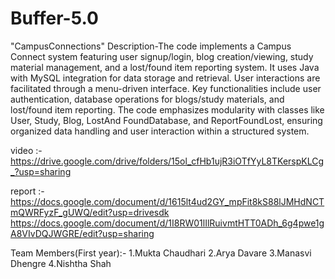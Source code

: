 

# Buffer-5.0
"CampusConnections"
Description-The code implements a Campus Connect system featuring user signup/login, blog creation/viewing, study material management, and a lost/found item reporting system. It uses Java with MySQL integration for data storage and retrieval. User interactions are facilitated through a menu-driven interface. Key functionalities include user authentication, database operations for blogs/study materials, and lost/found item reporting. The code emphasizes modularity with classes like User, Study, Blog, LostAnd
FoundDatabase, and ReportFoundLost, ensuring organized data handling and user interaction within a structured system.

video :-https://drive.google.com/drive/folders/15ol_cfHb1ujR3iOTfYyL8TKerspKLCg_?usp=sharing

report :-https://docs.google.com/document/d/1615lt4ud2GY_mpFit8kS88lJMHdNCTmQWRFyzF_gUWQ/edit?usp=drivesdk
https://docs.google.com/document/d/1I8RW01lIlRuivmtHTT0ADh_6g4pwe1gA8VIvDQJWGRE/edit?usp=sharing

Team Members(First year):-
1.Mukta Chaudhari
2.Arya Davare
3.Manasvi Dhengre
4.Nishtha Shah
